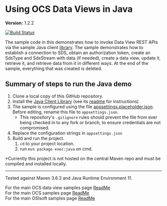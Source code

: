 # Using OCS Data Views in Java

**Version:** 1.2.2

[![Build Status](https://dev.azure.com/osieng/engineering/_apis/build/status/product-readiness/OCS/osisoft.sample-ocs-data_views-java?repoName=osisoft%2Fsample-ocs-data_views-java&branchName=main)](https://dev.azure.com/osieng/engineering/_build/latest?definitionId=2617&repoName=osisoft%2Fsample-ocs-data_views-java&branchName=main)

The sample code in this demonstrates how to invoke Data View REST APIs via the sample Java client [library](https://github.com/osisoft/sample-ocs-sample_libraries-java). The sample demonstrates how to establish a connection to SDS, obtain an authorization token, create an SdsType and SdsStream with data (if needed), create a data view, update it, retrieve it, and retrieve data from it in different ways. At the end of the sample, everything that was created is deleted.

## Summary of steps to run the Java demo

1. Clone a local copy of this GitHub repository.
1. Install the [Java Client Library](https://github.com/osisoft/sample-ocs-sample_libraries-java) (see its [readme](https://github.com/osisoft/sample-ocs-sample_libraries-java) for instructions)
1. The sample is configured using the file [appsettings.placeholder.json](appsettings.placeholder.json). Before editing, rename this file to `appsettings.json`.
   - This repository's `.gitignore` rules should prevent the file from ever being checked in to any fork or branch, to ensure credentials are not compromised.
1. Replace the configuration strings in `appsettings.json`
1. Build and run the project.
   1. `cd` to your project location.
   1. run `mvn package exec:java` on cmd.

\*Currently this project is not hosted on the central Maven repo and must be compiled and installed locally.

---

Tested against Maven 3.6.3 and Java Runtime Environment 11.

For the main OCS data view samples page [ReadMe](https://github.com/osisoft/OSI-Samples-OCS/blob/main/docs/DATA_VIEWS.md)  
For the main OCS samples page [ReadMe](https://github.com/osisoft/OSI-Samples-OCS)  
For the main OSIsoft samples page [ReadMe](https://github.com/osisoft/OSI-Samples)
